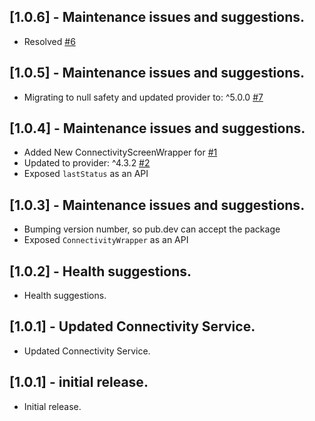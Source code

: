 ## [1.0.6] - Maintenance issues and suggestions.

- Resolved [#6](https://github.com/ajaynonstopio/connectivity_wrapper/issues/6)

## [1.0.5] - Maintenance issues and suggestions.

- Migrating to null safety and updated provider to: ^5.0.0 [#7](https://github.com/ajaynonstopio/connectivity_wrapper/issues/7)

## [1.0.4] - Maintenance issues and suggestions.

- Added New ConnectivityScreenWrapper for [#1](https://github.com/ajaynonstopio/connectivity_wrapper/issues/1)
- Updated to  provider: ^4.3.2 [#2](https://github.com/ajaynonstopio/connectivity_wrapper/issues/2)
- Exposed `lastStatus` as an API

## [1.0.3] - Maintenance issues and suggestions.

- Bumping version number, so pub.dev can accept the package
- Exposed `ConnectivityWrapper` as an API

## [1.0.2] - Health suggestions.

- Health suggestions.

## [1.0.1] - Updated Connectivity Service.

- Updated Connectivity Service.

## [1.0.1] - initial release.

- Initial release.